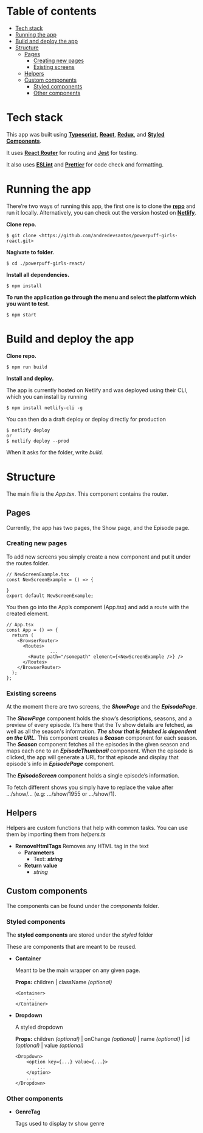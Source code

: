 # Table of contents

- [Tech stack](#tech-stack)
- [Running the app](#running-the-app)
- [Build and deploy the app](#build-and-deploy-the-app)
- [Structure](#structure)
  - [Pages](#pages)
    - [Creating new pages](#creating-new-pages)
    - [Existing screens](#existing-screens)
  - [Helpers](#helpers)
  - [Custom components](#custom-components)
    - [Styled components](#styled-components)
    - [Other components](#other-components)

# Tech stack

This app was built using **[Typescript](https://www.typescriptlang.org/)**, **[React](https://reactjs.org/)**, **[Redux](https://redux.js.org/)**, and **[Styled Components](https://styled-components.com/)**.

It uses **[React Router](https://reactrouter.com/)** for routing and [**Jest**](https://jestjs.io/) for testing.

It also uses **[ESLint](https://eslint.org/)** and **[Prettier](https://prettier.io/)** for code check and formatting.

# Running the app

There’re two ways of running this app, the first one is to clone the [**repo**](https://github.com/andredevsantos/powerpuff-girls-react) and run it locally. Alternatively, you can check out the version hosted on [**Netlify**](https://powerpuff-girls-react-code-test.netlify.app/show/1955).

**Clone repo.**

```
$ git clone <https://github.com/andredevsantos/powerpuff-girls-react.git>
```

**Nagivate to folder.**

```
$ cd ./powerpuff-girls-react/
```

**Install all dependencies.**

```
$ npm install
```

**To run the application go through the menu and select the platform which you
want to test.**

```
$ npm start
```

# Build and deploy the app

**Clone repo.**

```
$ npm run build
```

**Install and deploy.**

The app is currently hosted on Netlify and was deployed using their CLI, which you can install by running

```
$ npm install netlify-cli -g
```

You can then do a draft deploy or deploy directly for production

```
$ netlify deploy
or
$ netlify deploy --prod
```

When it asks for the folder, write *build.*

# Structure

The main file is the *App.tsx*. This component contains the router.

## Pages

Currently, the app has two pages, the Show page, and the Episode page.

### Creating new pages

To add new screens you simply create a new component and put it under the routes folder.

```
// NewScreenExample.tsx
const NewScreenExample = () => {

}
export default NewScreenExample;
```

You then go into the App’s component (App.tsx) and add a route with the created element.

```
// App.tsx
const App = () => {
  return (
    <BrowserRouter>
      <Routes>
				...
        <Route path="/somepath" element={<NewScreenExample />} />
      </Routes>
    </BrowserRouter>
  );
};

```

### Existing screens

At the moment there are two screens, the ***ShowPage*** and the ***EpisodePage***.

The ***ShowPage*** component holds the show’s descriptions, seasons, and a preview of every episode.
It’s here that the Tv show details are fetched, as well as all the season's information.
***The show that is fetched is dependent on the URL.***
This component creates a ***Season*** component for each season. The ***Season*** component fetches all the episodes in the given season and maps each one to an ***EpisodeThumbnail*** component.
When the episode is clicked, the app will generate a URL for that episode and display that episode's info in ***EpisodePage*** component.

The ***EpisodeScreen*** component holds a single episode’s information.

To fetch different shows you simply have to replace the value after …/show/… (e.g: …/show/1955 or …/show/1).

## Helpers

Helpers are custom functions that help with common tasks. You can use them by importing them from *helpers.ts*

- **RemoveHtmlTags**
Removes any HTML tag in the text
    - **Parameters**
        - Text: ***string***
    - **Return value**
        - *string*


## Custom components

The components can be found under the *components* folder.

### Styled components

The **styled components** are stored under the *styled* folder

These are components that are meant to be reused.

- **Container**

    Meant to be the main wrapper on any given page.

    **Props:** children | className *(optional)*

    ```
    <Container>
    	...
    </Container>

    ```


- **Dropdown**

    A styled dropdown

    **Props:** children *(optional)* | onChange *(optional)* | name *(optional)* | id *(optional)* | value *(optional)*

    ```
    <Dropdown>
    	<option key={...} value={...}>
    		...
    	</option>
    	...
    </Dropdown>

    ```


### **Other components**

- **GenreTag**

    Tags used to display tv show genre
